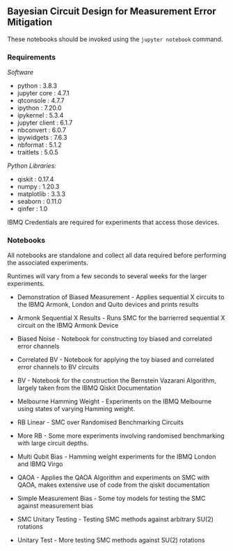 ## Bayesian Circuit Design for Measurement Error Mitigation ##

These notebooks should be invoked using the `jupyter notebook` command.

### Requirements ###

*Software*
* python           : 3.8.3
* jupyter core     : 4.7.1
* qtconsole        : 4.7.7
* ipython          : 7.20.0
* ipykernel        : 5.3.4
* jupyter client   : 6.1.7
* nbconvert        : 6.0.7
* ipywidgets       : 7.6.3
* nbformat         : 5.1.2
* traitlets        : 5.0.5

*Python Libraries:*
* qiskit           : 0.17.4
* numpy            : 1.20.3
* matplotlib       : 3.3.3
* seaborn          : 0.11.0
* qinfer           : 1.0

IBMQ Credentials are required for experiments that access those devices.

### Notebooks ###

All notebooks are standalone and collect all data required before performing the associated experiments.

Runtimes will vary from a few seconds to several weeks for the larger experiments.

* Demonstration of Biased Measurement - Applies sequential X circuits to the IBMQ Armonk, London and Quito devices and prints results

* Armonk Sequential X Results - Runs SMC for the barrierred sequential X circuit on the IBMQ Armonk Device

* Biased Noise - Notebook for constructing toy biased and correlated error channels
* Correlated BV - Notebook for applying the toy biased and correlated error channels to BV circuits

* BV - Notebook for the construction the Bernstein Vazarani Algorithm, largely taken from the IBMQ Qiskit Documentation

* Melbourne Hamming Weight - Experiments on the IBMQ Melbourne using states of varying Hamming weight.

* RB Linear - SMC over Randomised Benchmarking Circuits

* More RB - Some more experiments involving randomised benchmarking with large circuit depths.

* Multi Qubit Bias - Hamming weight experiments for the IBMQ London and IBMQ Virgo

* QAOA - Applies the QAOA Algorithm and experiments on SMC with QAOA, makes extensive use of code from the qiskit documentation 

* Simple Measurement Bias - Some toy models for testing the SMC against measurement bias

* SMC Unitary Testing - Testing SMC methods against arbitrary SU(2) rotations

* Unitary Test - More testing SMC methods against SU(2) rotations

